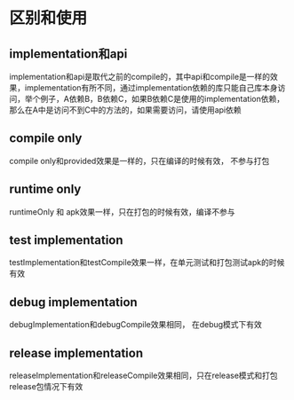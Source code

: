 # 区别和使用
## implementation和api
implementation和api是取代之前的compile的，其中api和compile是一样的效果，implementation有所不同，通过implementation依赖的库只能自己库本身访问，举个例子，A依赖B，B依赖C，如果B依赖C是使用的implementation依赖，那么在A中是访问不到C中的方法的，如果需要访问，请使用api依赖

## compile only
compile only和provided效果是一样的，只在编译的时候有效， 不参与打包

## runtime only
runtimeOnly 和 apk效果一样，只在打包的时候有效，编译不参与

## test implementation
testImplementation和testCompile效果一样，在单元测试和打包测试apk的时候有效

## debug implementation
debugImplementation和debugCompile效果相同， 在debug模式下有效

## release implementation
releaseImplementation和releaseCompile效果相同，只在release模式和打包release包情况下有效